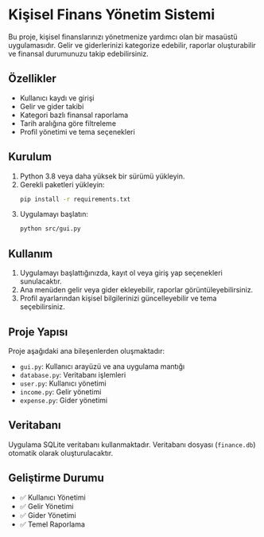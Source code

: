 # Kişisel Finans Yönetim Sistemi

Bu proje, kişisel finanslarınızı yönetmenize yardımcı olan bir masaüstü uygulamasıdır. Gelir ve giderlerinizi kategorize edebilir, raporlar oluşturabilir ve finansal durumunuzu takip edebilirsiniz.

## Özellikler

- Kullanıcı kaydı ve girişi
- Gelir ve gider takibi
- Kategori bazlı finansal raporlama
- Tarih aralığına göre filtreleme
- Profil yönetimi ve tema seçenekleri

## Kurulum

1. Python 3.8 veya daha yüksek bir sürümü yükleyin.
2. Gerekli paketleri yükleyin:
   ```bash
   pip install -r requirements.txt
   ```
3. Uygulamayı başlatın:
   ```bash
   python src/gui.py
   ```

## Kullanım

1. Uygulamayı başlattığınızda, kayıt ol veya giriş yap seçenekleri sunulacaktır.
2. Ana menüden gelir veya gider ekleyebilir, raporlar görüntüleyebilirsiniz.
3. Profil ayarlarından kişisel bilgilerinizi güncelleyebilir ve tema seçebilirsiniz.

## Proje Yapısı

Proje aşağıdaki ana bileşenlerden oluşmaktadır:

- `gui.py`: Kullanıcı arayüzü ve ana uygulama mantığı
- `database.py`: Veritabanı işlemleri
- `user.py`: Kullanıcı yönetimi
- `income.py`: Gelir yönetimi
- `expense.py`: Gider yönetimi

## Veritabanı

Uygulama SQLite veritabanı kullanmaktadır. Veritabanı dosyası (`finance.db`) otomatik olarak oluşturulacaktır.

## Geliştirme Durumu

- ✅ Kullanıcı Yönetimi
- ✅ Gelir Yönetimi
- ✅ Gider Yönetimi
- ✅ Temel Raporlama